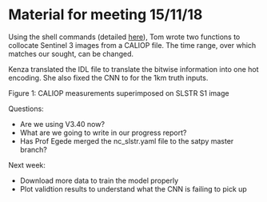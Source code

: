 # Material for meeting 15/11/18

Using the shell commands (detailed [here](https://l.messenger.com/l.php?u=http%3A%2F%2Fscihub.copernicus.eu%2Fuserguide%2FBatchScripting&h=AT2X1T7nqJLXnZ9--xG5jxRlvOEfa7dZdcq9kq8pbLriWdWmt4tJ-VQgCnK8r8msAqNrg_DtTHWdnmg57aO4D75v7J1sEwh-4Y3EP9o4_s1JSQoRoZvcdTwc2i8GeUE1uswsRtvoJvQ)), Tom wrote two functions to collocate Sentinel 3 images from a CALIOP file. The time range, over which matches our sought, can be changed.

Kenza translated the IDL file to translate the bitwise information into one hot encoding. She also fixed the CNN to for the 1km truth inputs. 




Figure 1: CALIOP measurements superimposed on SLSTR S1 image 

Questions:
* Are we using V3.40 now?
* What are we going to write in our progress report?
* Has Prof Egede merged the nc_slstr.yaml file to the satpy master branch?

Next week: 
* Download more data to train the model properly
* Plot validtion results to understand what the CNN is failing to pick up

